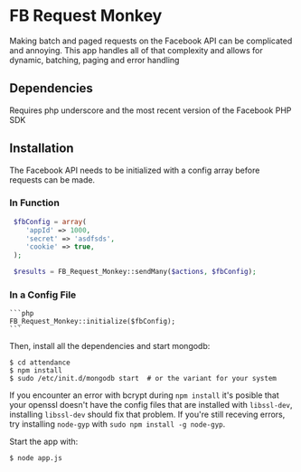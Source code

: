 # FB Request Monkey

Making batch and paged requests on the Facebook API can be complicated and annoying.  This app handles all of that complexity and allows
for dynamic, batching, paging and error handling

## Dependencies

Requires php underscore and the most recent version of the Facebook PHP SDK

## Installation

The Facebook API needs to be initialized with a config array before requests can be made.
	
### In Function
```php
 $fbConfig = array(
 	'appId' => 1000,
 	'secret' => 'asdfsds',
 	'cookie' => true,	
 );

 $results = FB_Request_Monkey::sendMany($actions, $fbConfig);
 ```
    
### In a Config File
	```php	
    FB_Request_Monkey::initialize($fbConfig);
    ```



Then, install all the dependencies and start mongodb:

    $ cd attendance
    $ npm install
    $ sudo /etc/init.d/mongodb start  # or the variant for your system

If you encounter an error with bcrypt during `npm install` it's posible that
your openssl doesn't have the config files that are installed with 
`libssl-dev`, installing `libssl-dev` should fix that problem. If you're still
receving errors, try installing `node-gyp` with `sudo npm install -g node-gyp`.


Start the app with:

    $ node app.js